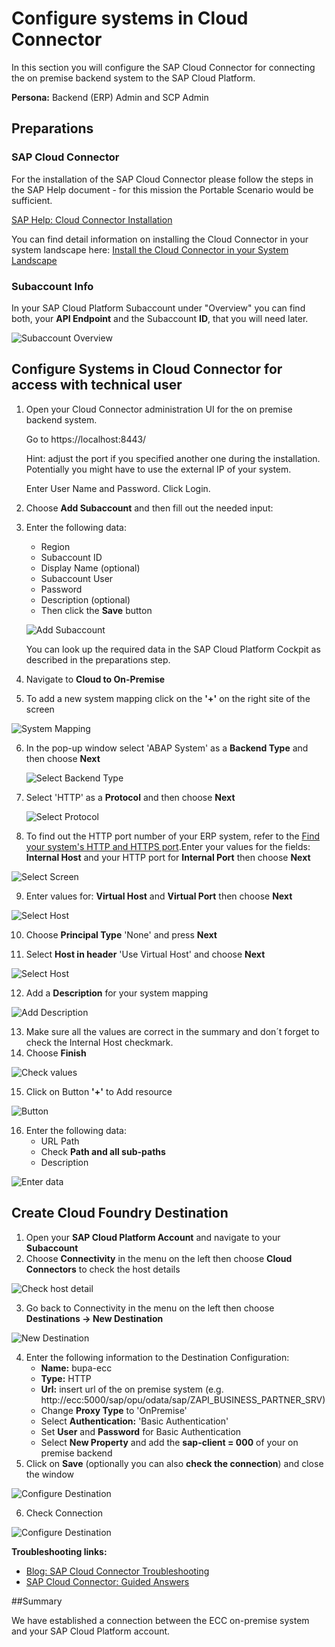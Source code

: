 # Configure systems in Cloud Connector

In this section you will configure the SAP Cloud Connector for connecting the on premise backend system to the SAP Cloud Platform.

**Persona:** Backend (ERP) Admin and SCP Admin

## Preparations

### SAP Cloud Connector
For the installation of the SAP Cloud Connector please follow the steps in the SAP Help document - for this mission the Portable Scenario would be sufficient.

[SAP Help: Cloud Connector Installation](https://help.sap.com/viewer/cca91383641e40ffbe03bdc78f00f681/Cloud/en-US/57ae3d62f63440f7952e57bfcef948d3.html)

 You can find detail information on installing the Cloud Connector in your system landscape here: [Install the Cloud Connector in your System Landscape](https://developers.sap.com/tutorials/cp-connectivity-install-cloud-connector.html)

### Subaccount Info

In your SAP Cloud Platform Subaccount under "Overview" you can find both, your **API Endpoint** and the Subaccount **ID**, that you will need later.

  ![Subaccount Overview](./images/scc-01.png)


## Configure Systems in Cloud Connector for access with technical user

1.	Open your Cloud Connector administration UI for the on premise backend system.

    Go to https://localhost:8443/   

    Hint: adjust the port if you specified another one during the installation. Potentially you might have to use the external IP of your system.

    Enter User Name and Password.
    Click Login.

2.	Choose **Add Subaccount** and then fill out the needed input:
3.	Enter the following data:
    - Region
    - Subaccount ID
    - Display Name (optional)
    - Subaccount User
    - Password
    - Description (optional)
    - Then click the **Save** button

    ![Add Subaccount](./images/scc-02.png)

    You can look up the required data in the SAP Cloud Platform Cockpit as described in the preparations step.

4.	Navigate to **Cloud to On-Premise**
5.	To add a new system mapping click on the **'+'** on the right site of the screen

   ![System Mapping](./images/scc-04.png)

6. In the pop-up window select 'ABAP System' as a **Backend Type** and then choose **Next**

   ![Select Backend Type](./images/cloud-connector-3.png)


7. Select 'HTTP' as a **Protocol** and then choose **Next**

   ![Select Protocol](./images/cloud-connector-4.png)

8.	To find out the HTTP port number of your ERP system, refer to the [Find your system's HTTP and HTTPS port](../ecc-setup/README.md#check-your-http-and-https-ports-in-smicm).Enter your values for the fields: **Internal Host** and your HTTP port for **Internal Port** then choose **Next**

   ![Select Screen](./images/scc-05.png)

9.	Enter values for: **Virtual Host** and **Virtual Port** then choose **Next**

   ![Select Host](./images/scc-06.png)

10.	Choose **Principal Type** 'None' and press **Next**

11. Select **Host in header** 'Use Virtual Host' and choose **Next**

   ![Select Host](./images/cloud-connector-6.png)

12.	Add a **Description** for your system mapping

   ![Add Description](./images/cloud-connector-7.png)

13.	Make sure all the values are correct in the summary and don´t forget to check the Internal Host checkmark.
14.	Choose **Finish**

   ![Check values](./images/scc-07.png)

15.	Click on Button **'+'** to Add resource

   ![Button](./images/scc-08.png)

16. Enter the following data:
    - URL Path
    - Check **Path and all sub-paths**
    - Description

   ![Enter data](./images/scc-09.png)

## Create Cloud Foundry Destination

1.	Open your **SAP Cloud Platform Account** and navigate to your **Subaccount**
2.	Choose **Connectivity** in the menu on the left then choose **Cloud Connectors** to check the host details

![Check host detail](./images/scc-10.png)

3.	Go back to Connectivity in the menu on the left then choose **Destinations -> New Destination**

![New Destination](./images/scc-11.png)

4.	Enter the following information to the Destination Configuration:
    - **Name:** bupa-ecc
    - **Type:** HTTP
    - **Url:** insert url of the on premise system (e.g. http://ecc:5000/sap/opu/odata/sap/ZAPI_BUSINESS_PARTNER_SRV)
    - Change **Proxy Type** to 'OnPremise'
    - Select **Authentication:** 'Basic Authentication'
    - Set **User** and **Password** for Basic Authentication
    - Select **New Property** and add the **sap-client = 000** of your on premise backend
5.	Click on **Save** (optionally you can also **check the connection**) and close the window

![Configure Destination](./images/scc-12.png)

6.	Check Connection

![Configure Destination](./images/scc-13.png)


**Troubleshooting links:**

* [Blog: SAP Cloud Connector Troubleshooting](https://blogs.sap.com/2019/01/26/cloud-connector-guided-answers-and-troubleshooting/)
* [SAP Cloud Connector: Guided Answers](https://ga.support.sap.com/dtp/viewer/index.html#/tree/2183/actions/27936)


##Summary

We have established a connection between the ECC on-premise system and your SAP Cloud Platform account.